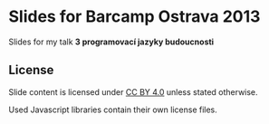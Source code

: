 # Slides for Barcamp Ostrava 2013

Slides for my talk **3 programovací jazyky budoucnosti**

## License

Slide content is licensed under [CC BY 4.0](https://creativecommons.org/licenses/by/4.0/) unless stated otherwise.

Used Javascript libraries contain their own license files.